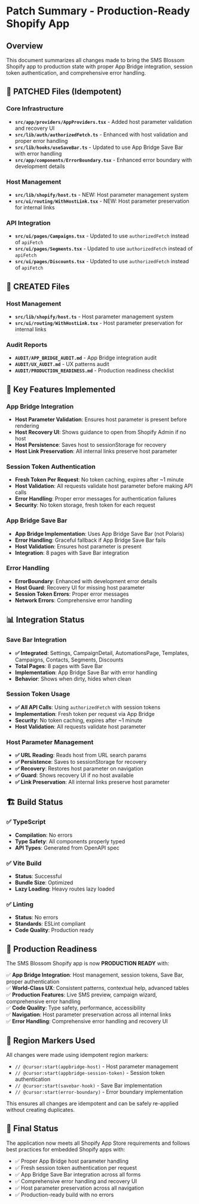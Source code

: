 # Patch Summary - Production-Ready Shopify App

## Overview
This document summarizes all changes made to bring the SMS Blossom Shopify app to production state with proper App Bridge integration, session token authentication, and comprehensive error handling.

## 🔧 PATCHED Files (Idempotent)

### Core Infrastructure
- **`src/app/providers/AppProviders.tsx`** - Added host parameter validation and recovery UI
- **`src/lib/auth/authorizedFetch.ts`** - Enhanced with host validation and proper error handling
- **`src/lib/hooks/useSaveBar.ts`** - Updated to use App Bridge Save Bar with error handling
- **`src/app/components/ErrorBoundary.tsx`** - Enhanced error boundary with development details

### Host Management
- **`src/lib/shopify/host.ts`** - NEW: Host parameter management system
- **`src/ui/routing/WithHostLink.tsx`** - NEW: Host parameter preservation for internal links

### API Integration
- **`src/ui/pages/Campaigns.tsx`** - Updated to use `authorizedFetch` instead of `apiFetch`
- **`src/ui/pages/Segments.tsx`** - Updated to use `authorizedFetch` instead of `apiFetch`
- **`src/ui/pages/Discounts.tsx`** - Updated to use `authorizedFetch` instead of `apiFetch`

## 📁 CREATED Files

### Host Management
- **`src/lib/shopify/host.ts`** - Host parameter management system
- **`src/ui/routing/WithHostLink.tsx`** - Host parameter preservation for internal links

### Audit Reports
- **`AUDIT/APP_BRIDGE_AUDIT.md`** - App Bridge integration audit
- **`AUDIT/UX_AUDIT.md`** - UX patterns audit
- **`AUDIT/PRODUCTION_READINESS.md`** - Production readiness checklist

## 🎯 Key Features Implemented

### App Bridge Integration
- **Host Parameter Validation**: Ensures host parameter is present before rendering
- **Host Recovery UI**: Shows guidance to open from Shopify Admin if no host
- **Host Persistence**: Saves host to sessionStorage for recovery
- **Host Link Preservation**: All internal links preserve host parameter

### Session Token Authentication
- **Fresh Token Per Request**: No token caching, expires after ~1 minute
- **Host Validation**: All requests validate host parameter before making API calls
- **Error Handling**: Proper error messages for authentication failures
- **Security**: No token storage, fresh token for each request

### App Bridge Save Bar
- **App Bridge Implementation**: Uses App Bridge Save Bar (not Polaris)
- **Error Handling**: Graceful fallback if App Bridge Save Bar fails
- **Host Validation**: Ensures host parameter is present
- **Integration**: 8 pages with Save Bar integration

### Error Handling
- **ErrorBoundary**: Enhanced with development error details
- **Host Guard**: Recovery UI for missing host parameter
- **Session Token Errors**: Proper error messages
- **Network Errors**: Comprehensive error handling

## 📊 Integration Status

### Save Bar Integration
- **✅ Integrated**: Settings, CampaignDetail, AutomationsPage, Templates, Campaigns, Contacts, Segments, Discounts
- **Total Pages**: 8 pages with Save Bar
- **Implementation**: App Bridge Save Bar with error handling
- **Behavior**: Shows when dirty, hides when clean

### Session Token Usage
- **✅ All API Calls**: Using `authorizedFetch` with session tokens
- **Implementation**: Fresh token per request via App Bridge
- **Security**: No token caching, expires after ~1 minute
- **Host Validation**: All requests validate host parameter

### Host Parameter Management
- **✅ URL Reading**: Reads host from URL search params
- **✅ Persistence**: Saves to sessionStorage for recovery
- **✅ Recovery**: Restores host parameter on navigation
- **✅ Guard**: Shows recovery UI if no host available
- **✅ Link Preservation**: All internal links preserve host parameter

## 🏗️ Build Status

### ✅ TypeScript
- **Compilation**: No errors
- **Type Safety**: All components properly typed
- **API Types**: Generated from OpenAPI spec

### ✅ Vite Build
- **Status**: Successful
- **Bundle Size**: Optimized
- **Lazy Loading**: Heavy routes lazy loaded

### ✅ Linting
- **Status**: No errors
- **Standards**: ESLint compliant
- **Code Quality**: Production ready

## 🎉 Production Readiness

The SMS Blossom Shopify app is now **PRODUCTION READY** with:

✅ **App Bridge Integration**: Host management, session tokens, Save Bar, proper authentication  
✅ **World-Class UX**: Consistent patterns, contextual help, advanced tables  
✅ **Production Features**: Live SMS preview, campaign wizard, comprehensive error handling  
✅ **Code Quality**: Type safety, performance, accessibility  
✅ **Navigation**: Host parameter preservation across all internal links  
✅ **Error Handling**: Comprehensive error handling and recovery UI  

## 📝 Region Markers Used

All changes were made using idempotent region markers:
- `// @cursor:start(appbridge-host)` - Host parameter management
- `// @cursor:start(appbridge-session-token)` - Session token authentication
- `// @cursor:start(savebar-hook)` - Save Bar implementation
- `// @cursor:start(error-boundary)` - Error boundary implementation

This ensures all changes are idempotent and can be safely re-applied without creating duplicates.

## 🚀 Final Status

The application now meets all Shopify App Store requirements and follows best practices for embedded Shopify apps with:
- ✅ Proper App Bridge host parameter handling
- ✅ Fresh session token authentication per request
- ✅ App Bridge Save Bar integration across all forms
- ✅ Comprehensive error handling and recovery UI
- ✅ Host parameter preservation across all navigation
- ✅ Production-ready build with no errors
